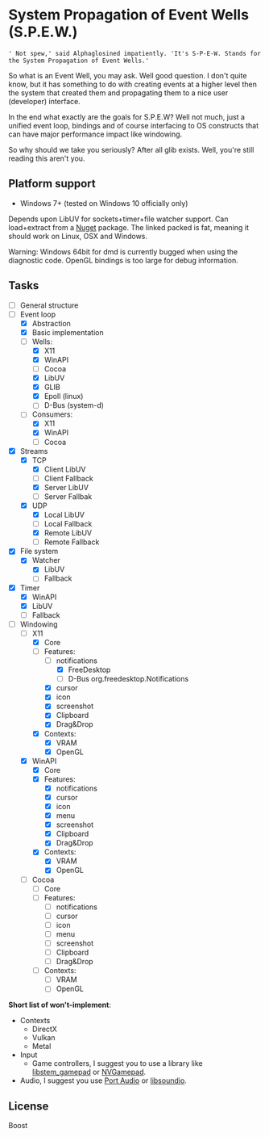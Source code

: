 # System Propagation of Event Wells (S.P.E.W.)

	' Not spew,' said Alphaglosined impatiently. 'It's S-P-E-W. Stands for the System Propagation of Event Wells.'

So what is an Event Well, you may ask. Well good question.
I don't quite know, but it has something to do with creating events at a higher level then the system that created them and propagating them to a nice user (developer) interface.

In the end what exactly are the goals for S.P.E.W?
Well not much, just a unified event loop, bindings and of course interfacing to OS constructs that can have major performance impact like windowing.

So why should we take you seriously? After all glib exists. Well, you're still reading this aren't you.

## Platform support
- Windows 7+ (tested on Windows 10 officially only)

Depends upon LibUV for sockets+timer+file watcher support.
Can load+extract from a [Nuget]() package. The linked packed is fat, meaning it should work on Linux, OSX and Windows.

Warning: Windows 64bit for dmd is currently bugged when using the diagnostic code. OpenGL bindings is too large for debug information.

## Tasks

- [ ] General structure
- [ ] Event loop
  - [x] Abstraction
  - [x] Basic implementation
  - [ ] Wells:
    - [x] X11
    - [x] WinAPI
    - [ ] Cocoa
	- [x] LibUV
    - [x] GLIB
    - [x] Epoll (linux)
    - [ ] D-Bus (system-d)
  - [ ] Consumers:
    - [x] X11
    - [x] WinAPI
    - [ ] Cocoa
- [x] Streams
	- [x] TCP
		- [x] Client LibUV
		- [ ] Client Fallback
		- [x] Server LibUV
		- [ ] Server Fallbak
	- [x] UDP
		- [x] Local LibUV
		- [ ] Local Fallback
		- [x] Remote LibUV
		- [ ] Remote Fallback
- [x] File system
  - [x] Watcher
      - [x] LibUV
      - [ ] Fallback
- [x] Timer
  - [x] WinAPI
  - [x] LibUV
  - [ ] Fallback
- [ ] Windowing
  - [ ] X11
    - [x] Core
    - [ ] Features:
       - [ ] notifications
          - [x] FreeDesktop
          - [ ] D-Bus org.freedesktop.Notifications
       - [x] cursor
       - [x] icon
       - [x] screenshot
       - [x] Clipboard
       - [x] Drag&Drop
    - [x] Contexts:
       - [x] VRAM
       - [x] OpenGL
  - [x] WinAPI
    - [x] Core
    - [x] Features:
       - [x] notifications
       - [x] cursor
       - [x] icon
       - [x] menu
       - [x] screenshot
       - [x] Clipboard
       - [x] Drag&Drop
    - [x] Contexts:
       - [x] VRAM
       - [x] OpenGL
  - [ ] Cocoa
    - [ ] Core
    - [ ] Features:
       - [ ] notifications
       - [ ] cursor
       - [ ] icon
       - [ ] menu
       - [ ] screenshot
       - [ ] Clipboard
       - [ ] Drag&Drop
    - [ ] Contexts:
       - [ ] VRAM
       - [ ] OpenGL

__Short list of won't-implement__:
- Contexts
	- DirectX
	- Vulkan
	- Metal
- Input
	- Game controllers, I suggest you to use a library like [libstem_gamepad](https://github.com/ThemsAllTook/libstem_gamepad) or [NVGamepad](https://developer.nvidia.com/cross-platform-gamepad-api).
- Audio, I suggest you use [Port Audio](http://portaudio.com) or [libsoundio](http://libsound.io/).
## License
Boost
